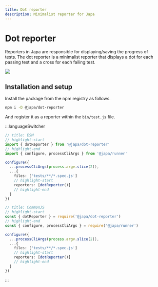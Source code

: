 ```yaml
---
title: Dot reporter
description: Minimalist reporter for Japa
---
```


# Dot reporter

Reporters in Japa are responsible for displaying/saving the progress of tests. The dot reporter is a minimalist reporter that displays a dot for each passing test and a cross for each failing test.

![](dot-reporter.png)

## Installation and setup
Install the package from the npm registry as follows.

```sh
npm i -D @japa/dot-reporter
```

And register it as a reporter within the `bin/test.js` file.

:::languageSwitcher

```ts
// title: ESM
// highlight-start
import { dotReporter } from '@japa/dot-reporter'
// highlight-end
import { configure, processCliArgs } from '@japa/runner'

configure({
  ...processCliArgs(process.argv.slice(2)),
  ...{
    files: ['tests/**/*.spec.js']
    // highlight-start
    reporters: [dotReporter()]
    // highlight-end
  }
})
```

```ts
// title: CommonJS
// highlight-start
const { dotReporter } = require('@japa/dot-reporter')
// highlight-end
const { configure, processCliArgs } = require('@japa/runner')

configure({
  ...processCliArgs(process.argv.slice(2)),
  ...{
    files: ['tests/**/*.spec.js']
    // highlight-start
    reporters: [dotReporter()]
    // highlight-end
  }
})
```

:::
